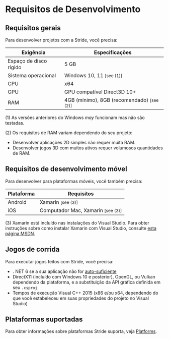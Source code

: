 # Requisitos de Desenvolvimento

## Requisitos gerais

Para desenvolver projetos com a Stride, você precisa:

| Exigência | Especificações |
|-----------------|----------------
| Espaço de disco rígido | 5 GB |
| Sistema operacional | Windows 10, 11 <small class="text-secondary">[see (1)]</small> |
| CPU | x64 |
| GPU | GPU compatível Direct3D 10+ |
| RAM | 4GB (mínimo), 8GB (recomendado) <small class="text-secondary">[see (2)]</small> |

(1) As versões anteriores do Windows _may_ funcionam mas não são testadas.

(2) Os requisitos de RAM variam dependendo do seu projeto:
* Desenvolver aplicações 2D simples não requer muita RAM.
* Desenvolver jogos 3D com muitos ativos requer volumosos quantidades de RAM.


## Requisitos de desenvolvimento móvel

Para desenvolver para plataformas móveis, você também precisa:

| Plataforma | Requisitos |
|----------|-------
| Android | Xamarin <small class="text-secondary">[see (3)]</small> |
| iOS | Computador Mac, Xamarin <small class="text-secondary">[see (3)]</small> |

(3) Xamarin está incluído nas instalações do Visual Studio. Para obter instruções sobre como instalar Xamarin com Visual Studio, consulte [esta página MSDN](https://docs.microsoft.com/en-us/visualstudio/cross-platform/setup-and-install).

## Jogos de corrida

Para executar jogos feitos com Stride, você precisa:

- . NET 6 se a sua aplicação não for [auto-suficiente](https://learn.microsoft.com/en-us/dotnet/core/deploying/#publish-self-contained)
- DirectX11 (incluído com Windows 10 e posterior), OpenGL, ou Vulkan dependendo da plataforma, e a substituição da API gráfica definida em seu `.csproj`
- Tempos de execução Visual C++ 2015 (x86 e/ou x64, dependendo do que você estabeleceu em suas propriedades do projeto no Visual Studio)

## Plataformas suportadas

Para obter informações sobre plataformas Stride suporta, veja [Platforms](../platforms/index.md).
